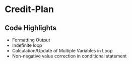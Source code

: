 # Credit-Plan

## Code Highlights

- Formatting Output
- Indefinite loop
- Calculation/Update of Multiple Variables in Loop
- Non-negative value correction in conditional statement
